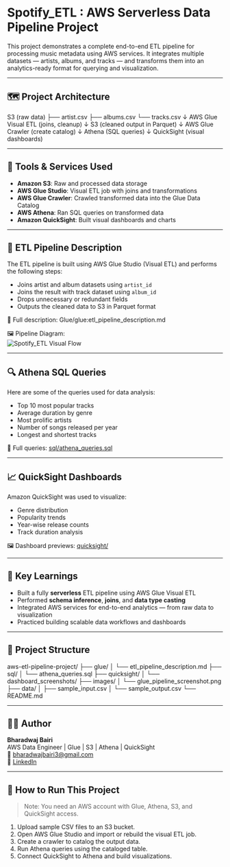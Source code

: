 # Spotify_ETL : AWS Serverless Data Pipeline Project

This project demonstrates a complete end-to-end ETL pipeline for processing music metadata using AWS services. It integrates multiple datasets — artists, albums, and tracks — and transforms them into an analytics-ready format for querying and visualization.

---

## 🗺️ Project Architecture

S3 (raw data)
├── artist.csv
├── albums.csv
└── tracks.csv
↓
AWS Glue Visual ETL (joins, cleanup)
↓
S3 (cleaned output in Parquet)
↓
AWS Glue Crawler (create catalog)
↓
Athena (SQL queries)
↓
QuickSight (visual dashboards)

---

## 🧰 Tools & Services Used

- **Amazon S3**: Raw and processed data storage  
- **AWS Glue Studio**: Visual ETL job with joins and transformations  
- **AWS Glue Crawler**: Crawled transformed data into the Glue Data Catalog  
- **AWS Athena**: Ran SQL queries on transformed data  
- **Amazon QuickSight**: Built visual dashboards and charts

---

## 🧪 ETL Pipeline Description

The ETL pipeline is built using AWS Glue Studio (Visual ETL) and performs the following steps:

- Joins artist and album datasets using `artist_id`
- Joins the result with track dataset using `album_id`
- Drops unnecessary or redundant fields
- Outputs the cleaned data to S3 in Parquet format

📄 Full description: Glue/glue:etl_pipeline_description.md

🖼️ Pipeline Diagram:  
![Spotify_ETL Visual Flow](./images/glue_pipeline_screenshot.png)

---

## 🔍 Athena SQL Queries

Here are some of the queries used for data analysis:

- Top 10 most popular tracks
- Average duration by genre
- Most prolific artists
- Number of songs released per year
- Longest and shortest tracks

📄 Full queries: [sql/athena_queries.sql](./sql/athena_queries.sql)

---

## 📈 QuickSight Dashboards

Amazon QuickSight was used to visualize:

- Genre distribution
- Popularity trends
- Year-wise release counts
- Track duration analysis

🖼️ Dashboard previews: [quicksight/](./quicksight/dashboard_screenshots/)

---

## 🧠 Key Learnings

- Built a fully **serverless** ETL pipeline using AWS Glue Visual ETL  
- Performed **schema inference**, **joins**, and **data type casting**  
- Integrated AWS services for end-to-end analytics — from raw data to visualization  
- Practiced building scalable data workflows and dashboards

---

## 📁 Project Structure
aws-etl-pipeline-project/
├── glue/
│ └── etl_pipeline_description.md
├── sql/
│ └── athena_queries.sql
├── quicksight/
│ └── dashboard_screenshots/
├── images/
│ └── glue_pipeline_screenshot.png
├── data/
│ ├── sample_input.csv
│ └── sample_output.csv
└── README.md

---

## 🧑‍💻 Author

**Bharadwaj Bairi**  
AWS Data Engineer | Glue | S3 | Athena | QuickSight  
📧 bharadwajbairi3@gmail.com  
🔗 [LinkedIn](https://www.linkedin.com/in/bharadwajbairi)

---

## 📌 How to Run This Project

> Note: You need an AWS account with Glue, Athena, S3, and QuickSight access.

1. Upload sample CSV files to an S3 bucket.
2. Open AWS Glue Studio and import or rebuild the visual ETL job.
3. Create a crawler to catalog the output data.
4. Run Athena queries using the cataloged table.
5. Connect QuickSight to Athena and build visualizations.
